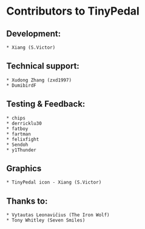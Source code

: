 # Contributors to TinyPedal


## Development:
    * Xiang (S.Victor)


## Technical support:
    * Xudong Zhang (zxd1997)
    * DumibirdF


## Testing & Feedback:
    * chips
    * derricklu30
    * fatboy
    * fartman
    * felixfight
    * Sendoh
    * y1Thunder


## Graphics
    * TinyPedal icon - Xiang (S.Victor)


## Thanks to:
    * Vytautas Leonavičius (The Iron Wolf)
    * Tony Whitley (Seven Smiles)

